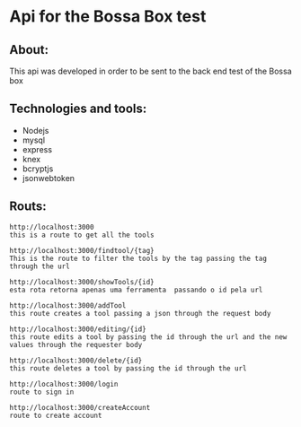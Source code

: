 # Api for the Bossa Box test

## About:
This api was developed in order to be sent to the back end test of the Bossa box


## Technologies and tools:
- Nodejs
- mysql
- express
- knex
- bcryptjs
- jsonwebtoken

## Routs:
    http://localhost:3000  
    this is a route to get all the tools

    http://localhost:3000/findtool/{tag}
    This is the route to filter the tools by the tag passing the tag through the url

    http://localhost:3000/showTools/{id}
    esta rota retorna apenas uma ferramenta  passando o id pela url

    http://localhost:3000/addTool
    this route creates a tool passing a json through the request body

    http://localhost:3000/editing/{id}
    this route edits a tool by passing the id through the url and the new values through the requester body

    http://localhost:3000/delete/{id}
    this route deletes a tool by passing the id through the url

    http://localhost:3000/login
    route to sign in

    http://localhost:3000/createAccount
    route to create account
